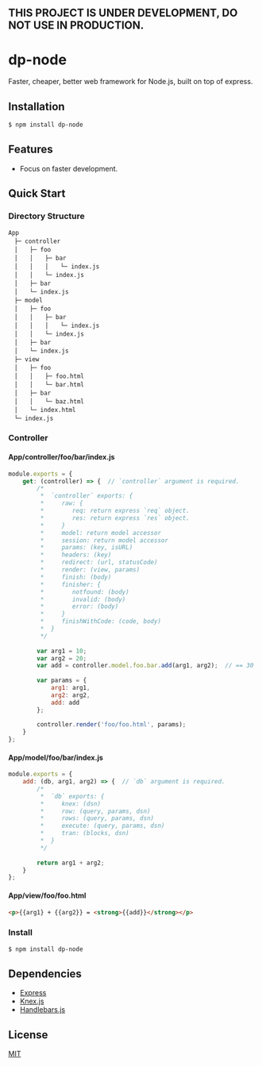 **THIS PROJECT IS UNDER DEVELOPMENT, DO NOT USE IN PRODUCTION.**
----------------------------------------------------------------

# dp-node

Faster, cheaper, better web framework for Node.js, built on top of express.

## Installation

```bash
$ npm install dp-node
```

## Features

  * Focus on faster development.
  
## Quick Start

### Directory Structure

```
App
　├─ controller
　│　　├─ foo
　│　　│　　├─ bar
　│　　│　　│　　└─ index.js
　│　　│　　└─ index.js
　│　　├─ bar
　│　　└─ index.js
　├─ model
　│　　├─ foo
　│　　│　　├─ bar
　│　　│　　│　　└─ index.js
　│　　│　　└─ index.js
　│　　├─ bar
　│　　└─ index.js
　├─ view
　│　　├─ foo
　│　　│　　├─ foo.html
　│　　│　　└─ bar.html
　│　　├─ bar
　│　　│　　└─ baz.html
　│　　└─ index.html
　└─ index.js
```

### Controller

#### App/controller/foo/bar/index.js

```Javascript
module.exports = {
    get: (controller) => {  // `controller` argument is required.
        /*
         *  `controller` exports: {
         *     raw: {
         *        req: return express `req` object.
         *        res: return express `res` object.
         *     }
         *     model: return model accessor
         *     session: return model accessor
         *     params: (key, isURL)
         *     headers: (key)
         *     redirect: (url, statusCode)
         *     render: (view, params)
         *     finish: (body)
         *     finisher: {
         *        notfound: (body)
         *        invalid: (body)
         *        error: (body)
         *     }
         *     finishWithCode: (code, body)
         *  }
         */
         
        var arg1 = 10;
        var arg2 = 20;
        var add = controller.model.foo.bar.add(arg1, arg2);  // == 30
        
        var params = {
            arg1: arg1,
            arg2: arg2,
            add: add
        };
        
        controller.render('foo/foo.html', params);
    }
};
```

#### App/model/foo/bar/index.js

```Javascript
module.exports = {
    add: (db, arg1, arg2) => {  // `db` argument is required.
        /*
         *  `db` exports: {
         *     knex: (dsn)
         *     row: (query, params, dsn)
         *     rows: (query, params, dsn)
         *     execute: (query, params, dsn)
         *     tran: (blocks, dsn)
         *  }
         */
         
        return arg1 + arg2;
    }
};
```

#### App/view/foo/foo.html

```HTML
<p>{{arg1} + {{arg2}} = <strong>{{add}}</strong></p>
```

### Install

```bash
$ npm install dp-node
```

## Dependencies

* [Express](http://expressjs.com)
* [Knex.js](http://knexjs.org)
* [Handlebars.js](http://handlebarsjs.com)

## License

  [MIT](LICENSE)
